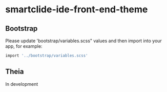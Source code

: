 # smartclide-ide-front-end-theme 

## Bootstrap
Please update 'bootstrap/variables.scss" values and then import into your app, for example:
```bash
import '../bootstrap/variables.scss'
```

## Theia
In development
